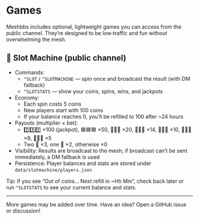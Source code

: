 # Games

Meshbbs includes optional, lightweight games you can access from the public channel. They’re designed to be low‑traffic and fun without overwhelming the mesh.

## 🎰 Slot Machine (public channel)

- Commands:
  - `^SLOT` / `^SLOTMACHINE` — spin once and broadcast the result (with DM fallback)
  - `^SLOTSTATS` — show your coins, spins, wins, and jackpots
- Economy:
  - Each spin costs 5 coins
  - New players start with 100 coins
  - If your balance reaches 0, you’ll be refilled to 100 after ~24 hours
- Payouts (multiplier × bet):
  - 7️⃣7️⃣7️⃣ ×100 (jackpot), 🟦🟦🟦 ×50, 🔔🔔🔔 ×20, 🍇🍇🍇 ×14, 🍊🍊🍊 ×10, 🍋🍋🍋 ×8, 🍒🍒🍒 ×5
  - Two 🍒 ×3, one 🍒 ×2, otherwise ×0
- Visibility: Results are broadcast to the mesh; if broadcast can’t be sent immediately, a DM fallback is used
- Persistence: Player balances and stats are stored under `data/slotmachine/players.json`

Tip: If you see “Out of coins… Next refill in ~Hh Mm”, check back later or run `^SLOTSTATS` to see your current balance and stats.

---

More games may be added over time. Have an idea? Open a GitHub issue or discussion!